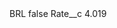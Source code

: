 <?xml version="1.0" encoding="UTF-8"?>
<CustomMetadata xmlns="http://soap.sforce.com/2006/04/metadata" xmlns:xsi="http://www.w3.org/2001/XMLSchema-instance" xmlns:xsd="http://www.w3.org/2001/XMLSchema">
    <label>BRL</label>
    <protected>false</protected>
    <values>
        <field>Rate__c</field>
        <value xsi:type="xsd:double">4.019</value>
    </values>
</CustomMetadata>
